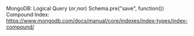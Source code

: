 MongoDB: Logical Query ($or,$nor)
 Schema.pre("save", function())
Compound Index: https://www.mongodb.com/docs/manual/core/indexes/index-types/index-compound/